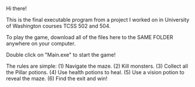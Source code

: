 Hi there!

This is the final executable program from a project I worked on in University of Washington courses TCSS 502 and 504.

To play the game, download all of the files here to the SAME FOLDER anywhere on your computer.

Double click on "Main.exe" to start the game!

The rules are simple:
(1) Navigate the maze.
(2) Kill monsters.
(3) Collect all the Pillar potions.
(4) Use health potions to heal.
(5) Use a vision potion to reveal the maze.
(6) Find the exit and win!
